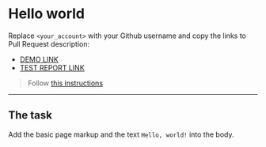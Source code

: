 # Hello world
Replace `<your_account>` with your Github username and copy the links to Pull Request description:
- [DEMO LINK](https://JasterHim.github.io/layout_hello-world/)
- [TEST REPORT LINK](https://JasterHim.github.io/layout_hello-world/report/html_report/)

> Follow [this instructions](https://mate-academy.github.io/layout_task-guideline/#how-to-solve-the-layout-tasks-on-github)
___

## The task 
Add the basic page markup and the text `Hello, world!` into the body.
